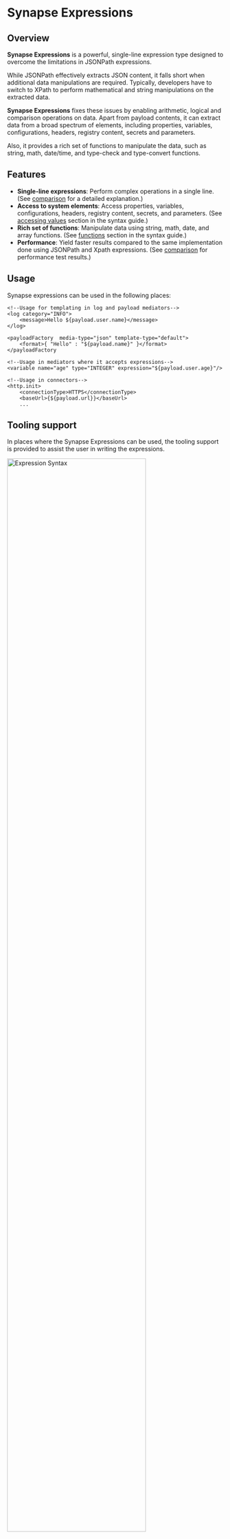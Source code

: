 # Synapse Expressions

## Overview

**Synapse Expressions** is a powerful, single-line expression type designed to overcome the limitations in JSONPath expressions.

While JSONPath effectively extracts JSON content, it falls short when additional data manipulations are required. Typically, developers have to switch to XPath to perform mathematical and string manipulations on the extracted data.

**Synapse Expressions** fixes these issues by enabling arithmetic, logical and comparison operations on data. Apart from payload contents, it can extract data from a broad spectrum of elements, including properties, variables, configurations, headers, registry content, secrets and parameters. 

Also, it provides a rich set of functions to manipulate the data, such as string, math, date/time, and type-check and type-convert functions.

## Features

- **Single-line expressions**: Perform complex operations in a single line. (See [comparison]({{base_path}}/reference/synapse-properties/synapse-expressions-comparison/#single-line-expression-vs-multiple-jsonpath-evaluations) for a detailed explanation.)
- **Access to system elements**: Access properties, variables, configurations, headers, registry content, secrets, and parameters. (See [accessing values]({{base_path}}/reference/synapse-properties/synapse-expressions-syntax/#accessing-values) section in the syntax guide.)
- **Rich set of functions**: Manipulate data using string, math, date, and array functions. (See [functions]({{base_path}}/reference/synapse-properties/synapse-expressions-syntax/#functions) section in the syntax guide.)
- **Performance**: Yield faster results compared to the same implementation done using JSONPath and Xpath expressions. (See [comparison]({{base_path}}/reference/synapse-properties/synapse-expressions-comparison#performance-comparison) for performance test results.)

## Usage

Synapse expressions can be used in the following places:

```
<!--Usage for templating in log and payload mediators-->
<log category="INFO">
    <message>Hello ${payload.user.name}</message>
</log>

<payloadFactory  media-type="json" template-type="default">
    <format>{ "Hello" : "${payload.name}" }</format>
</payloadFactory

<!--Usage in mediators where it accepts expressions-->
<variable name="age" type="INTEGER" expression="${payload.user.age}"/>

<!--Usage in connectors-->
<http.init>
    <connectionType>HTTPS</connectionType>
    <baseUrl>{${payload.url}}</baseUrl>
    ...
```

## Tooling support

In places where the Synapse Expressions can be used, the tooling support is provided to assist the user in writing the expressions. 

<a href="{{base_path}}/assets/img/reference/VSCode_expression_support.gif"><img src="{{base_path}}/assets/img/reference/VSCode_expression_support.gif" alt="Expression Syntax" width="80%"></a>

```

